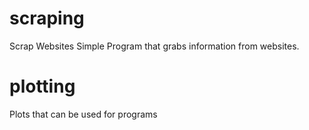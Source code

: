 # scraping
Scrap Websites
Simple Program that grabs information from websites. 

# plotting
Plots that can be used for programs
